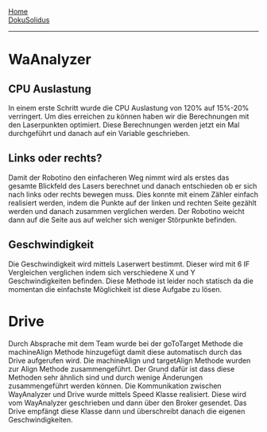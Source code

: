 [Home](home)  
[DokuSolidus](DokuSolidus)  

---------------------

# WaAnalyzer
## CPU Auslastung

In einem erste Schritt wurde die CPU Auslastung von 120% auf 15%-20% verringert. Um dies erreichen zu können haben wir die Berechnungen mit den Laserpunkten optimiert. Diese Berechnungen werden jetzt ein Mal durchgeführt und danach auf ein Variable geschrieben.

## Links oder rechts?

Damit der Robotino den einfacheren Weg nimmt wird als erstes das gesamte Blickfeld des Lasers berechnet und danach entschieden ob er sich nach links oder rechts bewegen muss. Dies konnte mit einem Zähler einfach realisiert werden, indem die Punkte auf der linken und rechten Seite gezählt werden und danach zusammen verglichen werden. Der Robotino weicht dann auf die Seite aus auf welcher sich weniger Störpunkte befinden.

## Geschwindigkeit

Die Geschwindigkeit wird mittels Laserwert bestimmt. Dieser wird mit 6 IF Vergleichen verglichen indem sich verschiedene X und Y Geschwindigkeiten befinden. Diese Methode ist leider noch statisch da die momentan die einfachste Möglichkeit ist diese Aufgabe zu lösen.

# Drive

Durch Absprache mit dem Team wurde bei der goToTarget Methode die machineAlign Methode hinzugefügt damit diese automatisch durch das Drive aufgerufen wird. Die machineAlign und targetAlign Methode wurden zur Align Methode zusammengeführt. Der Grund dafür ist dass diese Methoden sehr ähnlich sind und durch wenige Änderungen zusammengeführt werden können. Die Kommunikation zwischen WayAnalyzer und Drive wurde mittels Speed Klasse realisiert. Diese wird vom WayAnalyzer geschrieben und dann über den Broker gesendet. Das Drive empfängt diese Klasse dann und überschreibt danach die eigenen Geschwindigkeiten.